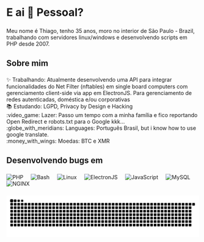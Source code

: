 <h1 align="left">E ai 👋 Pessoal?</h1>

###

<p align="left">Meu nome é Thiago, tenho 35 anos, moro no interior de São Paulo - Brazil, trabalhando com servidores linux/windows e desenvolvendo scripts em PHP desde 2007.</p>

###

<h2 align="left">Sobre mim</h2>

###

<p align="left">✨ Trabalhando: Atualmente desenvolvendo uma API para integrar funcionalidades do Net Filter (nftables) em single board computers com gerenciamento client-side via app em ElectronJS. Para gerenciamento de redes autenticadas, doméstica e/ou corporativas<br>📚 Estudando: LGPD, Privacy by Design e Hacking<br>:video_game: Lazer: Passo um tempo com a minha família e fico reportando Open Redirect e robots.txt para o Google kkk...<br>:globe_with_meridians: Languages: Português Brasil, but i know how to use google translate.<br>:money_with_wings: Moedas: BTC e XMR</p>

###

<h2 align="left">Desenvolvendo bugs em</h2>

###

<div align="left">
  <img src="https://cdn.jsdelivr.net/gh/devicons/devicon/icons/php/php-original.svg" height="40" alt="PHP"  />
  <img width="12" />
  <img src="https://cdn.jsdelivr.net/gh/devicons/devicon/icons/bash/bash-original.svg" height="40" alt="Bash"  />
  <img width="12" />
  <img src="https://cdn.jsdelivr.net/gh/devicons/devicon/icons/linux/linux-original.svg" height="40" alt="Linux"  />
  <img width="12" />
  <img src="https://cdn.jsdelivr.net/gh/devicons/devicon/icons/electron/electron-original.svg" height="40" alt="ElectronJS"  />
  <img width="12" />
  <img src="https://cdn.jsdelivr.net/gh/devicons/devicon/icons/javascript/javascript-original.svg" height="40" alt="JavaScript"  />
  <img width="12" />
  <img src="https://cdn.jsdelivr.net/gh/devicons/devicon/icons/mysql/mysql-original.svg" height="40" alt="MySQL"  />
  <img width="12" />
  <img src="https://cdn.jsdelivr.net/gh/devicons/devicon/icons/nginx/nginx-original.svg" height="40" alt="NGINX"  />

</div>

###
<!-- Proudly created with GPRM ( https://gprm.itsvg.in ) -->

![Snake animation](https://github.com/m4trix0000/m4trix0000/blob/output/github-contribution-grid-snake-dark.svg)
